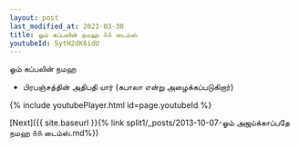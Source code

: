 ```yaml
---
layout: post
last_modified_at: 2021-03-30
title: ஓம் கப்பலின் நமஹ ௧௧ டைம்ஸ்
youtubeId: 5ytH2dK6idU
---
```

 
 
 ஓம் கப்பலின் நமஹ  
 
 -  பிரபஞ்சத்தின் அதிபதி யார் (கபாலா என்று அழைக்கப்படுகிறார்) 
 
  
 
  
 
 
 
 
 
 


{% include youtubePlayer.html id=page.youtubeId %}
 
[Next]({{ site.baseurl }}{% link  split1/_posts/2013-10-07-ஓம் அஜய்க்காப்பதே நமஹ ௧௧ டைம்ஸ்.md%})
 

